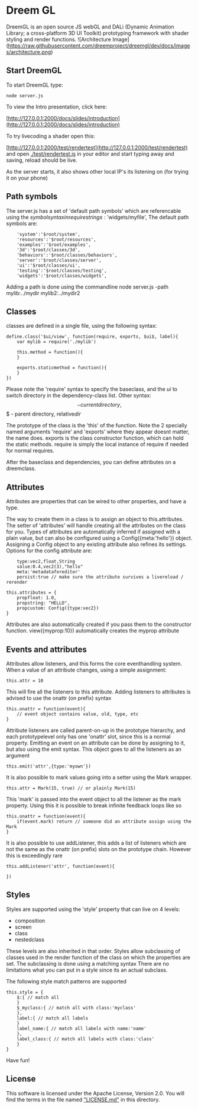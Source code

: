 # Dreem GL

DreemGL is an open source JS webGL and DALi (Dynamic Animation Library; a cross-platform 3D UI Toolkit) prototyping framework with
shader styling and render functions.
![Architecture Image]
(https://raw.githubusercontent.com/dreemproject/dreemgl/dev/docs/images/architecture.png)

## Start DreemGL
To start DreemGL type:

```node server.js```

To view the Intro presentation, click here:

[http://127.0.0.1:2000/docs/slides/introduction](http://127.0.0.1:2000/docs/slides/introduction)

To try livecoding a shader open this:

[http://127.0.0.1:2000/test/rendertest](http://127.0.0.1:2000/test/rendertest) and open
[./test/rendertest.js](/test/rendertest.js) in your editor and start typing away and saving, reload should
be live.

As the server starts, it also shows other local IP's its listening on (for trying it on your phone)

## Path symbols

The server.js has a set of 'default path symbols' which are referencable using the $symbol syntax in require strings: '$widgets/myfile',
The default path symbols are:
```
	'system':'$root/system',
	'resources':'$root/resources',
	'examples':'$root/examples',
	'3d':'$root/classes/3d',
	'behaviors':'$root/classes/behaviors',
	'server':'$root/classes/server',
	'ui':'$root/classes/ui',
	'testing':'$root/classes/testing',
	'widgets':'$root/classes/widgets',
```

Adding a path is done using the commandline
node server.js -path mylib:../mydir mylib2:../mydir2

## Classes
classes are defined in a single file, using the following syntax:
```
define.class('$ui/view', function(require, exports, $ui$, label){
	var mylib = require('./mylib')

	this.method = function(){
	}

	exports.staticmethod = function(){
	}
})
```

Please note the 'require' syntax to specify the baseclass, and the $ui$ to switch directory in the dependency-class list.
Other syntax: $$ - current directory, $$$ - parent directory, relative$dir$

The prototype of the class is the 'this' of the function.
Note the 2 specially named arguments 'require' and 'exports' where they appear
doesnt matter, the name does.
exports is the class constructor function, which can hold the static methods.
require is simply the local instance of require if needed for normal requires.

After the baseclass and dependencies, you can define attributes on a dreemclass.

## Attributes

Attributes are properties that can be wired to other properties, and have a type.

The way to create them in a class is to assign an object to this.attributes. The setter of 'attributes' will handle creating all the attributes on the class for you. Types of attributes are automatically inferred if assigned with a plain value, but can also be configured using a Config({meta:'hello'}) object. Assigning a Config object to any existing attribute also refines its settings.
Options for the config attribute are:
```
	type:vec2,float,String
	value:0.4,vec2(3),"hello"
	meta:'metadataforeditor'
	persist:true // make sure the attribute survives a livereload / rerender
```
```
this.attributes = {
	propfloat: 1.0,
	propstring: "HELLO",
	propcustom: Config({type:vec2})
}
```
Attributes are also automatically created if you pass them to the constructor function. view({myprop:10}) automatically creates the myprop attribute

## Events and attributes

Attributes allow listeners, and this forms the core eventhandling system.
When a value of an attribute changes, using a simple assignment:
```
this.attr = 10
````
This will fire all the listeners to this attribute. Adding listeners to attributes is advised to use the onattr (on prefix) syntax
```
this.onattr = function(event){
	// event object contains value, old, type, etc
}
```
Attribute listeners are called parent-on-up in the prototype hierarchy,
and each prototypelevel only has one 'onattr' slot, since this is a normal property.
Emitting an event on an attribute can be done by assigning to it, but also using the emit syntax. This object goes to all the listeners as an argument
```
this.emit('attr',{type:'myown'})
```
It is also possible to mark values going into a setter using the Mark wrapper.
```
this.attr = Mark(15, true) // or plainly Mark(15)
```
This 'mark' is passed into the event object to all the listener as the mark property. Using this it is possible to break infinite feedback loops like so
```
this.onattr = function(event){
	if(event.mark) return // someone did an attribute assign using the Mark
}
```

It is also possible to use addListener, this adds a list of listeners which are not the same as the onattr (on prefix) slots on the prototype chain. However
this is exceedingly rare
```
this.addListener('attr', function(event){

})
```

## Styles

Styles are supported using the 'style' property that can live on 4 levels:
- composition
- screen
- class
- nestedclass

These levels are also inherited in that order.
Styles allow subclassing of classes used in the render function of the class on which the properties are set. The subclassing is done using a matching syntax
There are no limitations what you can put in a style since its an actual subclass.

The following style match patterns are supported
```
this.style = {
	$:{ // match all
	}
	$_myclass:{ // match all with class:'myclass'
	},
	label:{ // match all labels
	}
	label_name:{ // match all labels with name:'name'
	},
	label_class:{ // match all labels with class:'class'
	}
}
```


Have fun!

## License
This software is licensed under the  Apache License, Version 2.0. You will find the terms in the file named
["LICENSE.md"](LICENSE.md) in this directory.
